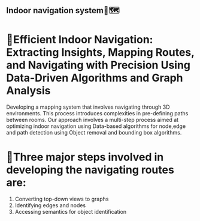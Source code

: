 ## Indoor navigation system🧭🗺️

# 📌Efficient Indoor Navigation: Extracting Insights, Mapping Routes, and Navigating with Precision Using Data-Driven Algorithms and Graph Analysis
Developing a mapping system that involves navigating through 3D environments. This process introduces complexities in pre-defining paths between rooms. Our approach involves a multi-step process aimed at optimizing indoor navigation using Data-based algorithms for node,edge and path detection using Object removal and bounding box algorithms.

# 📌Three major steps involved in developing the navigating routes are:
1) Converting top-down views to graphs
2) Identifying edges and nodes
3) Accessing semantics for object identification

